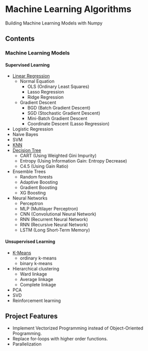 # Machine Learning Algorithms
Building Machine Learning Models with Numpy

## Contents
### Machine Learning Models
#### Supervised Learning
  - [Linear Regression]((https://github.com/JunjieTsai/Machine_Learning_Algorithms/blob/master/linear_model.py))
    - Normal Equation
      - OLS (Ordinary Least Squares)
      - Lasso Regression
      - Ridge Regression
    - Gradient Descent
      - BGD (Batch Gradient Descent)
      - SGD (Stochastic Gradient Descent)
      - Mini-Batch Gradient Descent
      - Coordinate Descent (Lasso Regression)
  - Logistic Regression
  - Naive Bayes
  - SVM
  - [KNN](https://github.com/JunjieTsai/Machine_Learning_Algorithms/blob/master/knn.py)
  - [Decision Tree](https://github.com/JunjieTsai/Machine_Learning_Algorithms/blob/master/tree.py)
    - CART    (Using Weighted Gini Impurity)
    - Entropy (Using Information Gain: Entropy Decrease)
    - C4.5    (Using Gain Ratio)
  - Ensemble Trees
    - Random forests
    - Adaptive Boosting
    - Gradient Boosting
    - XG Boosting
  - Neural Networks
    - Perceptron
    - MLP (Multilayer Perceptron)
    - CNN (Convolutional Neural Network)
    - RNN (Recurrent Neural Network)
    - RNN (Recursive Neural Network)
    - LSTM (Long Short-Term Memory)

#### Unsupervised Learning
  - [K-Means](https://github.com/JunjieTsai/Machine_Learning_Algorithms/blob/master/kmeans.py)
    - ordinary k-means
    - binary k-means
  - Hierarchical clustering
    - Ward linkage
    - Average linkage
    - Complete linkage
  - PCA
  - SVD
  - Reinforcement learning

## Project Features
- Implement Vectorized Programming instead of Object-Oriented Programming.
- Replace for-loops with higher order functions.
- Parallelization
